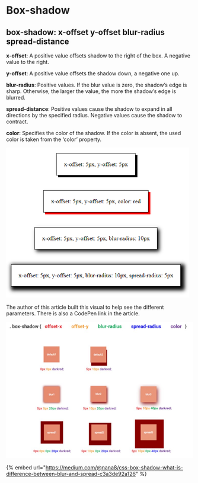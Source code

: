 # Box-shadow

## **box-shadow: x-offset y-offset blur-radius spread-distance**

**x-offset**: A positive value offsets shadow to the right of the box. A negative value to the right.

**y-offset**: A positive value offsets the shadow down, a negative one up.

**blur-radius**: Positive values. If the blur value is zero, the shadow’s edge is sharp. Otherwise, the larger the value, the more the shadow’s edge is blurred.

**spread-distance**: Positive values cause the shadow to expand in all directions by the specified radius. Negative values cause the shadow to contract.

**color**: Specifies the color of the shadow. If the color is absent, the used color is taken from the ‘color’ property.

![](<../../.gitbook/assets/image (42).png>)

The author of this article built this visual to help see the different parameters. There is also a CodePen link in the article.

![](<../../.gitbook/assets/image (82).png>)

{% embed url="https://medium.com/@nana8/css-box-shadow-what-is-difference-between-blur-and-spread-c3a3de92a126" %}
